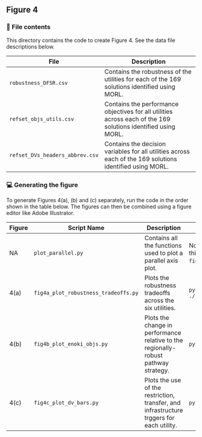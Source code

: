 ## Figure 4

### :open_file_folder: File contents
This directory contains the code to create Figure 4. See the data file descriptions below.

| File | Description |
| --- | --- |
| `robustness_DFSR.csv` | Contains the robustness of the utilities for each of the 169 solutions identified using MORL. |
| `refset_objs_utils.csv` | Contains the performance objectives for all utilities across each of the 169 solutions identified using MORL. |
| `refset_DVs_headers_abbrev.csv` | Contains the decision variables for all utilities across each of the 169 solutions identified using MORL. |


### :computer: Generating the figure
To generate Figures 4(a), (b) and (c) separately, run the code in the order shown in the table below. The figures can then be combined using a figure editor like Adobe Illustrator.

| Figure| Script Name | Description | How to Run |
| --- | --- | --- | --- |
| NA | `plot_parallel.py` | Contains all the functions used to plot a parallel axis plot. | No implementation. This functions in this `.py` file is used in `fig4a_plot_robustness_tradeoffs.py`. |
| 4(a) | `fig4a_plot_robustness_tradeoffs.py` | Plots the robustness tradeoffs across the six utilities. | `python ./fig4a_plot_robustness_tradeoffs.py` |
| 4(b) | `fig4b_plot_enoki_objs.py` | Plots the change in performance relative to the regionally-robust pathway strategy. | `python ./fig4b_plot_enoki_objs.py` |
| 4(c) | `fig4c_plot_dv_bars.py` | Plots the use of the restriction, transfer, and infrastructure trggers for each utility. | `python ./fig4c_plot_dv_bars.py` |


